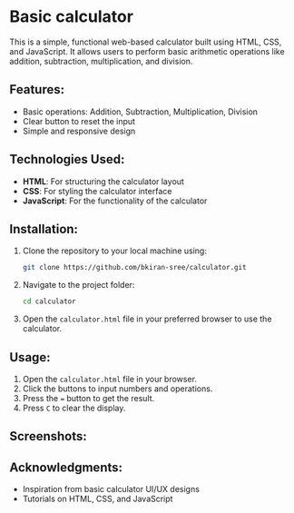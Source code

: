 # Basic calculator
This is a simple, functional web-based calculator built using HTML, CSS, and JavaScript. It allows users to perform basic arithmetic operations like addition, subtraction, multiplication, and division.


## Features:
- Basic operations: Addition, Subtraction, Multiplication, Division
- Clear button to reset the input
- Simple and responsive design

## Technologies Used:
- **HTML**: For structuring the calculator layout
- **CSS**: For styling the calculator interface
- **JavaScript**: For the functionality of the calculator

## Installation:

1. Clone the repository to your local machine using:
   ```bash
   git clone https://github.com/bkiran-sree/calculator.git
   ```

2. Navigate to the project folder:
   ```bash
   cd calculator
   ```

3. Open the `calculator.html` file in your preferred browser to use the calculator.

## Usage:
1. Open the `calculator.html` file in your browser.
2. Click the buttons to input numbers and operations.
3. Press the `=` button to get the result.
4. Press `C` to clear the display.

## Screenshots:


## Acknowledgments:
- Inspiration from basic calculator UI/UX designs
- Tutorials on HTML, CSS, and JavaScript
